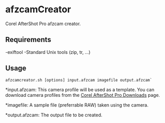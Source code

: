 # afzcamCreator

Corel AfterShot Pro afzcam creator.

## Requirements

-exiftool
-Standard Unix tools (zip, tr, ...)

## Usage

```
afzcamcreator.sh [options] input.afzcam imagefile output.afzcam`
```

*input.afzcam: This camera profile will be used as a template. You can
 download camera profiles from the [Corel AfterShot Pro
 Downloads](http://learn.corel.com/aftershot-pro-downloads/) page.

*imagefile: A sample file (preferrable RAW) taken using the camera.

*output.afzcam: The output file to be created.
